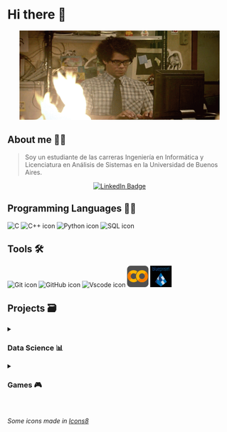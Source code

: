 # Hi there 👋

<p align="center">
  <img src = "https://github.com/SebaB29/SebaB29/blob/main/img/1yft.gif" 
    alt = "gif pc en llamas" width="450px" height="200px">
</p>

## About me 🕵️‍♂
> Soy un estudiante de las carreras Ingeniería en Informática y Licenciatura 
> en Análisis de Sistemas en la Universidad de Buenos Aires.

<div align="center">
  <a href="https://www.linkedin.com/in/sbrizuela/">
    <img src="https://img.shields.io/badge/LinkedIn-darkblue?style=for-the-badge&logo=linkedin&logoColor=white" alt="LinkedIn Badge"/>
  </a>
</div>

## Programming Languages 👨‍💻
![C](https://skillicons.dev/icons?i=c)
![C++ icon](https://skillicons.dev/icons?i=cpp)
![Python icon](https://skillicons.dev/icons?i=python)
![SQL icon](https://github.com/SebaB29/SebaB29/blob/main/img/icons8-configuraci%C3%B3n-de-datos-48.png)

## Tools 🛠
![Git icon](https://skillicons.dev/icons?i=git)
![GitHub icon](https://skillicons.dev/icons?i=github)
![Vscode icon](https://skillicons.dev/icons?i=vscode)
![Google Colab icon](img/icons8-google-colab-48.png)
<img src="https://github.com/SebaB29/SebaB29/blob/main/img/blue-prism.jpg" alt="Blue Prism Icon" width=48 height=48>

## Projects 🗃
<details>
<summary><h3>Data Science 📊</h3></summary>

  - [ReservasHoteles](https://github.com/SebaB29/ReservasHoteles)
  - [CriticasPeliculas](https://github.com/SebaB29/CriticasPeliculas)

</details>

<details>
<summary><h3>Games 🎮</h3></summary>
  
  - [Snake](https://github.com/SebaB29/Snake)
  - [Andypolis](https://github.com/SebaB29/Andypolis)
  - [TATETI](https://github.com/SebaB29/TATETI)
  - [Tetris](https://github.com/SebaB29/Tetris)
  - [Chase](https://github.com/SebaB29/Chase)
  - [Hangman](https://github.com/SebaB29/HangmanGame)

</details>

#
###### <span class="menciones"> Some icons made in </span> <a class="menciones" target="_blank" href="https://icons8.com">Icons8</a>
